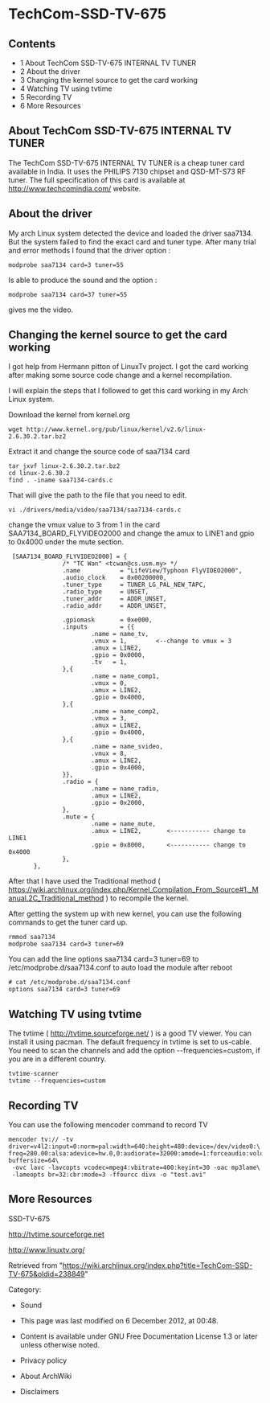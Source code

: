 TechCom-SSD-TV-675
==================

Contents
--------

-   1 About TechCom SSD-TV-675 INTERNAL TV TUNER
-   2 About the driver
-   3 Changing the kernel source to get the card working
-   4 Watching TV using tvtime
-   5 Recording TV
-   6 More Resources

About TechCom SSD-TV-675 INTERNAL TV TUNER
------------------------------------------

The TechCom SSD-TV-675 INTERNAL TV TUNER is a cheap tuner card available
in India. It uses the PHILIPS 7130 chipset and QSD-MT-S73 RF tuner. The
full specification of this card is available at
http://www.techcomindia.com/ website.

About the driver
----------------

My arch Linux system detected the device and loaded the driver saa7134.
But the system failed to find the exact card and tuner type. After many
trial and error methods I found that the driver option :

    modprobe saa7134 card=3 tuner=55

Is able to produce the sound and the option :

    modprobe saa7134 card=37 tuner=55

gives me the video.

Changing the kernel source to get the card working
--------------------------------------------------

I got help from Hermann pitton of LinuxTv project. I got the card
working after making some source code change and a kernel recompilation.

I will explain the steps that I followed to get this card working in my
Arch Linux system.

Download the kernel from kernel.org

    wget http://www.kernel.org/pub/linux/kernel/v2.6/linux-2.6.30.2.tar.bz2

Extract it and change the source code of saa7134 card

    tar jxvf linux-2.6.30.2.tar.bz2
    cd linux-2.6.30.2
    find . -iname saa7134-cards.c

That will give the path to the file that you need to edit.

    vi ./drivers/media/video/saa7134/saa7134-cards.c

change the vmux value to 3 from 1 in the card SAA7134_BOARD_FLYVIDEO2000
and change the amux to LINE1 and gpio to 0x4000 under the mute section.

     [SAA7134_BOARD_FLYVIDEO2000] = {
                   /* "TC Wan" <tcwan@cs.usm.my> */
                   .name           = "LifeView/Typhoon FlyVIDEO2000",
                   .audio_clock    = 0x00200000,
                   .tuner_type     = TUNER_LG_PAL_NEW_TAPC,
                   .radio_type     = UNSET,
                   .tuner_addr     = ADDR_UNSET,
                   .radio_addr     = ADDR_UNSET,

                   .gpiomask       = 0xe000,
                   .inputs         = {{
                           .name = name_tv,
                           .vmux = 1,        <--change to vmux = 3
                           .amux = LINE2,
                           .gpio = 0x0000,
                           .tv   = 1,
                   },{
                           .name = name_comp1,
                           .vmux = 0,
                           .amux = LINE2,
                           .gpio = 0x4000,
                   },{
                           .name = name_comp2,
                           .vmux = 3,
                           .amux = LINE2,
                           .gpio = 0x4000,
                   },{
                           .name = name_svideo,
                           .vmux = 8,
                           .amux = LINE2,
                           .gpio = 0x4000,
                   }},
                   .radio = {
                           .name = name_radio,
                           .amux = LINE2,
                           .gpio = 0x2000,
                   },
                   .mute = {
                           .name = name_mute,
                           .amux = LINE2,       <----------- change to LINE1
                           .gpio = 0x8000,      <----------- change to 0x4000
                   },
           },

After that I have used the Traditional method (
https://wiki.archlinux.org/index.php/Kernel_Compilation_From_Source#1._Manual.2C_Traditional_method
) to recompile the kernel.

After getting the system up with new kernel, you can use the following
commands to get the tuner card up.

    rmmod saa7134
    modprobe saa7134 card=3 tuner=69

You can add the line options saa7134 card=3 tuner=69 to
/etc/modprobe.d/saa7134.conf to auto load the module after reboot

    # cat /etc/modprobe.d/saa7134.conf 
    options saa7134 card=3 tuner=69

Watching TV using tvtime
------------------------

The tvtime ( http://tvtime.sourceforge.net/ ) is a good TV viewer. You
can install it using pacman. The default frequency in tvtime is set to
us-cable. You need to scan the channels and add the option
--frequencies=custom, if you are in a different country.

    tvtime-scanner
    tvtime --frequencies=custom

Recording TV
------------

You can use the following mencoder command to record TV

    mencoder tv:// -tv driver=v4l2:input=0:norm=pal:width=640:height=480:device=/dev/video0:\
    freq=280.00:alsa:adevice=hw.0,0:audiorate=32000:amode=1:forceaudio:volume=95 buffersize=64\
     -ovc lavc -lavcopts vcodec=mpeg4:vbitrate=400:keyint=30 -oac mp3lame\
     -lameopts br=32:cbr:mode=3 -ffourcc divx -o "test.avi" 

More Resources
--------------

SSD-TV-675

http://tvtime.sourceforge.net

http://www.linuxtv.org/

Retrieved from
"https://wiki.archlinux.org/index.php?title=TechCom-SSD-TV-675&oldid=238849"

Category:

-   Sound

-   This page was last modified on 6 December 2012, at 00:48.
-   Content is available under GNU Free Documentation License 1.3 or
    later unless otherwise noted.
-   Privacy policy
-   About ArchWiki
-   Disclaimers
